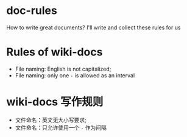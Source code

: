 # doc-rules

How to write great documents? I'll write and collect these rules for us

# Rules of wiki-docs

- File naming: English is not capitalized;
- File naming: only one `-` is allowed as an interval

# wiki-docs 写作规则

- 文件命名：英文无大小写要求;
- 文件命名：只允许使用一个 `-` 作为间隔
